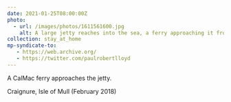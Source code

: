 ```yaml
---
date: 2021-01-25T08:00:00Z
photo:
  - url: /images/photos/1611561600.jpg
    alt: A large jetty reaches into the sea, a ferry approaching it from the right.
collection: stay_at_home
mp-syndicate-to:
   - https://web.archive.org/
   - https://twitter.com/paulrobertlloyd
---
```

A CalMac ferry approaches the jetty.

Craignure, Isle of Mull (February 2018)
